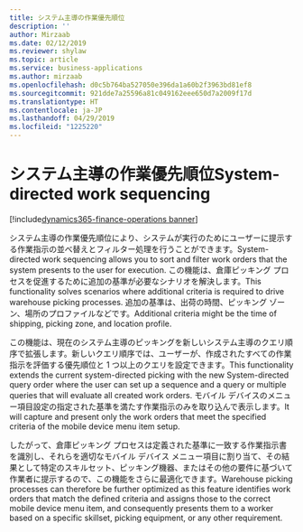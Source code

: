 ```yaml
---
title: システム主導の作業優先順位
description: ''
author: Mirzaab
ms.date: 02/12/2019
ms.reviewer: shylaw
ms.topic: article
ms.service: business-applications
ms.author: mirzaab
ms.openlocfilehash: d0c5b764ba527050e396da1a60b2f3963bd81ef8
ms.sourcegitcommit: 921dde7a25596a81c049162eee650d7a2009f17d
ms.translationtype: HT
ms.contentlocale: ja-JP
ms.lasthandoff: 04/29/2019
ms.locfileid: "1225220"
---
```

# <a name="system-directed-work-sequencing"></a><span data-ttu-id="bbb57-102">システム主導の作業優先順位</span><span class="sxs-lookup"><span data-stu-id="bbb57-102">System-directed work sequencing</span></span>

[!include[dynamics365-finance-operations banner](../includes/dynamics365-finance-operations.md)]

<span data-ttu-id="bbb57-103">システム主導の作業優先順位により、システムが実行のためにユーザーに提示する作業指示の並べ替えとフィルター処理を行うことができます。</span><span class="sxs-lookup"><span data-stu-id="bbb57-103">System-directed work sequencing allows you to sort and filter work orders that the system presents to the user for execution.</span></span> <span data-ttu-id="bbb57-104">この機能は、倉庫ピッキング プロセスを促進するために追加の基準が必要なシナリオを解決します。</span><span class="sxs-lookup"><span data-stu-id="bbb57-104">This functionality solves scenarios where additional criteria is required to drive warehouse picking processes.</span></span> <span data-ttu-id="bbb57-105">追加の基準は、出荷の時間、ピッキング ゾーン、場所のプロファイルなどです。</span><span class="sxs-lookup"><span data-stu-id="bbb57-105">Additional criteria might be the time of shipping, picking zone, and location profile.</span></span>

<span data-ttu-id="bbb57-106">この機能は、現在のシステム主導のピッキングを新しいシステム主導のクエリ順序で拡張します。新しいクエリ順序では、ユーザーが、作成されたすべての作業指示を評価する優先順位と 1 つ以上のクエリを設定できます。</span><span class="sxs-lookup"><span data-stu-id="bbb57-106">This functionality extends the current system-directed picking with the new System-directed query order where the user can set up a sequence and a query or multiple queries that will evaluate all created work orders.</span></span> <span data-ttu-id="bbb57-107">モバイル デバイスのメニュー項目設定の指定された基準を満たす作業指示のみを取り込んで表示します。</span><span class="sxs-lookup"><span data-stu-id="bbb57-107">It will capture and present only the work orders that meet the specified criteria of the mobile device menu item setup.</span></span>

<span data-ttu-id="bbb57-108">したがって、倉庫ピッキング プロセスは定義された基準に一致する作業指示書を識別し、それらを適切なモバイル デバイス メニュー項目に割り当て、その結果として特定のスキルセット、ピッキング機器、またはその他の要件に基づいて作業者に提示するので、この機能をさらに最適化できます。</span><span class="sxs-lookup"><span data-stu-id="bbb57-108">Warehouse picking processes can therefore be further optimized as this feature identifies work orders that match the defined criteria and assigns those to the correct mobile device menu item, and consequently presents them to a worker based on a specific skillset, picking equipment, or any other requirement.</span></span> 
